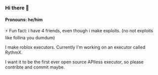 ### Hi there 👋
#### Pronouns: he/him
⚡ Fun fact: i have 4 friends, even though i make exploits. (no not exploits like follina you dumdum)

I make roblox executors. Currently I'm working on an executor called RythmX.

I want it to be the first ever open source APIless executor, so please contribte and commit maybe.

<!--
**mshhlvxk/mshhlvxk** is a ✨ _special_ ✨ repository because its `README.md` (this file) appears on your GitHub profile.

Here are some ideas to get you started:

- 🔭 I’m currently working on ...
- 🌱 I’m currently learning ...
- 👯 I’m looking to collaborate on ...
- 🤔 I’m looking for help with ...
- 💬 Ask me about ...
- 📫 How to reach me: ...
- 😄 Pronouns: ...
- ⚡ Fun fact: ...
-->
